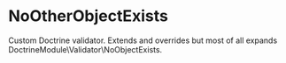 # NoOtherObjectExists

Custom Doctrine validator. Extends and overrides but most of all expands DoctrineModule\Validator\NoObjectExists.
